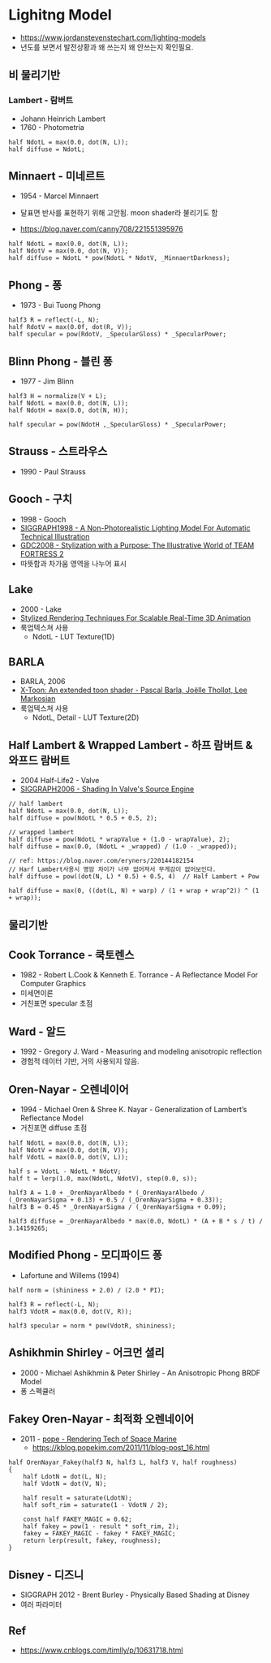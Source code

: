 # Lighitng Model

- <https://www.jordanstevenstechart.com/lighting-models>
- 년도를 보면서 발전상황과 왜 쓰는지 왜 안쓰는지 확인필요.

## 비 물리기반

### Lambert - 람버트

- Johann Heinrich Lambert
- 1760 - Photometria

``` hlsl
half NdotL = max(0.0, dot(N, L));
half diffuse = NdotL;
```

## Minnaert - 미네르트

- 1954 - Marcel Minnaert

- 달표면 반사를 표현하기 위해 고안됨. moon shader라 불리기도 함
- <https://blog.naver.com/canny708/221551395976>

``` hlsl
half NdotL = max(0.0, dot(N, L));
half NdotV = max(0.0, dot(N, V));
half diffuse = NdotL * pow(NdotL * NdotV, _MinnaertDarkness);
```

## Phong - 퐁

- 1973 - Bui Tuong Phong

``` hlsl
half3 R = reflect(-L, N);
half RdotV = max(0.0f, dot(R, V));
half specular = pow(RdotV, _SpecularGloss) * _SpecularPower;
```

## Blinn Phong - 블린 퐁

- 1977 - Jim Blinn

``` hlsl
half3 H = normalize(V + L); 
half NdotL = max(0.0, dot(N, L));
half NdotH = max(0.0, dot(N, H));

half specular = pow(NdotH ,_SpecularGloss) * _SpecularPower;
```

## Strauss - 스트라우스

- 1990 - Paul Strauss


## Gooch - 구치

- 1998 - Gooch
- [SIGGRAPH1998 - A Non-Photorealistic Lighting Model For Automatic Technical Illustration](https://users.cs.northwestern.edu/~ago820/SIG98/abstract.html)
- [GDC2008 - Stylization with a Purpose: The Illustrative World of TEAM FORTRESS 2](https://www.gdcvault.com/play/279/Stylization-with-a-Purpose-The)
- 따뜻함과 차가움 영역을 나누어 표시


## Lake

- 2000 - Lake
- [Stylized Rendering Techniques For Scalable Real-Time 3D Animation](http://www.markmark.net/npar/npar2000_lake_et_al.pdf)
- 룩업텍스쳐 사용
  - NdotL - LUT Texture(1D)

## BARLA

- BARLA, 2006
- [X-Toon: An extended toon shader - Pascal Barla, Joëlle Thollot, Lee Markosian](https://maverick.inria.fr/Publications/2006/BTM06a/x-toon.pdf)
- 룩업텍스쳐 사용
  - NdotL, Detail - LUT Texture(2D)

## Half Lambert & Wrapped Lambert - 하프 람버트 & 와프드 람버트

- 2004 Half-Life2 - Valve
- [SIGGRAPH2006 - Shading In Valve's Source Engine](https://steamcdn-a.akamaihd.net/apps/valve/2006/SIGGRAPH06_Course_ShadingInValvesSourceEngine.pdf)

``` hlsl
// half lambert
half NdotL = max(0.0, dot(N, L));
half diffuse = pow(NdotL * 0.5 + 0.5, 2);

// wrapped lambert
half diffuse = pow(NdotL * wrapValue + (1.0 - wrapValue), 2);
half diffuse = max(0.0, (NdotL + _wrapped) / (1.0 - _wrapped));
```

``` hlsl
// ref: https://blog.naver.com/eryners/220144182154
// Harf Lambert사용시 명암 차이가 너무 없어져서 무게감이 없어보인다.
half diffuse = ​pow((dot(N, L) * 0.5) + 0.5, 4)  // Half Lambert + Pow
```

``` hlsl
half diffuse = max(0, ((dot(L, N) + warp) / (1 + wrap + wrap^2)) ^ (1 + wrap));
```

## 물리기반

## Cook Torrance - 쿡토렌스

- 1982 - Robert L.Cook & Kenneth E. Torrance - A Reflectance Model For Computer Graphics
- 미세면이론
- 거친표면 specular 초점

## Ward - 알드

- 1992 - Gregory J. Ward - Measuring and modeling anisotropic reflection
- 경험적 데이터 기반, 거의 사용되지 않음.

## Oren-Nayar - 오렌네이어

- 1994 - Michael Oren & Shree K. Nayar - Generalization of Lambert’s Reflectance Model
- 거친포면 diffuse 초점

``` hlsl
half NdotL = max(0.0, dot(N, L));
half NdotV = max(0.0, dot(N, V));
half VdotL = max(0.0, dot(V, L));

half s = VdotL - NdotL * NdotV;
half t = lerp(1.0, max(NdotL, NdotV), step(0.0, s));

half3 A = 1.0 + _OrenNayarAlbedo * (_OrenNayarAlbedo / (_OrenNayarSigma + 0.13) + 0.5 / (_OrenNayarSigma + 0.33));
half3 B = 0.45 * _OrenNayarSigma / (_OrenNayarSigma + 0.09);

half3 diffuse = _OrenNayarAlbedo * max(0.0, NdotL) * (A + B * s / t) / 3.14159265;
```

## Modified Phong - 모디파이드 퐁

- Lafortune and Willems (1994)

``` hlsl
half norm = (shininess + 2.0) / (2.0 * PI);

half3 R = reflect(-L, N);
half3 VdotR = max(0.0, dot(V, R));

half3 specular = norm * pow(VdotR, shininess);
```

## Ashikhmin Shirley - 어크먼 셜리

- 2000 - Michael Ashikhmin & Peter Shirley - An Anisotropic Phong BRDF Model
- 퐁 스펙큘러

## Fakey Oren-Nayar -  최적화 오렌네이어

- 2011 - [pope - Rendering Tech of Space Marine](https://www.slideshare.net/blindrenderer/rendering-tech-of-space-marinekgc-2011)
  - <https://kblog.popekim.com/2011/11/blog-post_16.html>

``` hlsl
half OrenNayar_Fakey(half3 N, half3 L, half3 V, half roughness)
{
    half LdotN = dot(L, N);
    half VdotN = dot(V, N);
	
    half result = saturate(LdotN);
    half soft_rim = saturate(1 - VdotN / 2);
	
	const half FAKEY_MAGIC = 0.62;
    half fakey = pow(1 - result * soft_rim, 2);
	fakey = FAKEY_MAGIC - fakey * FAKEY_MAGIC;
    return lerp(result, fakey, roughness);
}
```


## Disney - 디즈니

- SIGGRAPH 2012 - Brent Burley - Physically Based Shading at Disney
- 여러 파라미터

## Ref

- <https://www.cnblogs.com/timlly/p/10631718.html>